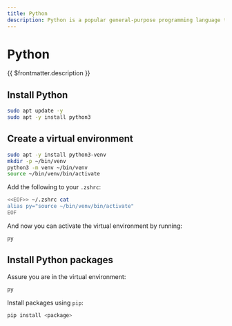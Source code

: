```yaml
---
title: Python
description: Python is a popular general-purpose programming language that is especially suited to web development.
---
```


# Python

{{ $frontmatter.description }}

## Install Python

```sh
sudo apt update -y
sudo apt -y install python3
```

## Create a virtual environment

```sh
sudo apt -y install python3-venv
mkdir -p ~/bin/venv
python3 -m venv ~/bin/venv
source ~/bin/venv/bin/activate
```

Add the following to your `.zshrc`:

```sh
<<EOF>> ~/.zshrc cat
alias py="source ~/bin/venv/bin/activate"
EOF
```

And now you can activate the virtual environment by running:

```sh
py
```

## Install Python packages

Assure you are in the virtual environment:

```sh
py
```

Install packages using `pip`:

```sh
pip install <package>
```
